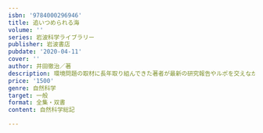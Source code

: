 ```yaml
---
isbn: '9784000296946'
title: 追いつめられる海
volume: ''
series: 岩波科学ライブラリー
publisher: 岩波書店
pubdate: '2020-04-11'
cover: ''
author: 井田徹治／著
description: 環境問題の取材に長年取り組んできた著者が最新の研究報告やルポを交えながら、海の危機を伝える。
price: '1500'
genre: 自然科学
target: 一般
format: 全集・双書
content: 自然科学総記

---
```

